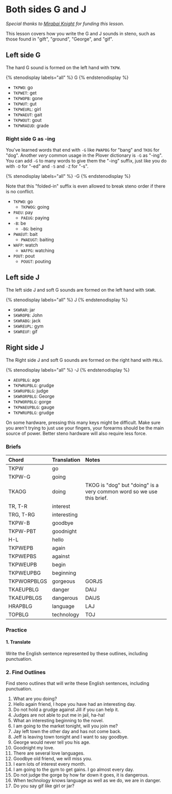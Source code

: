 # Both sides G and J

_Special thanks to _[_Mirabai Knight_](http://stenoknight.com)_ for funding this lesson._

This lesson covers how you write the G and J sounds in steno, such as those found in "gift", "ground", "George", and "gif".

## Left side G

The hard G sound is formed on the left hand with `TKPW`.

{% stenodisplay labels="all" %}
G
{% endstenodisplay %}

* `TKPWO`: go
* `TKPWET`: get
* `TKPWOPB`: gone
* `TKPWUT`: gut
* `TKPWEURL`: girl
* `TKPWAEUT`: gait
* `TKPWOUT`: gout
* `TKPWRAEUD`: grade

### Right side G as -ing

You've learned words that end with `-G` like `PWAPBG` for "bang" and `TKOG` for "dog". Another _very_ common usage in the Plover dictionary is `-G` as "-ing". You can add `-G` to many words to give them the "-ing" suffix, just like you do with `-D` for "-ed" and `-S` and `-Z` for "-s".

{% stenodisplay labels="all" %}
-G
{% endstenodisplay %}

Note that this "folded-in" suffix is even allowed to break steno order if there is no conflict.

* `TKPWO`: go
  * `TKPWOG`: going
* `PAEU`: pay
  * `PAEUG`: paying
* `-B`: be
  * `-BG`: being
* `PWAEUT`: bait
  * `PWAEUGT`: baiting
* `WAFP`: watch
  * `WAFPG`: watching
* `POUT`: pout
  * `POUGT`: pouting

## Left side J

The left side J and soft G sounds are formed on the left hand with `SKWR`.

{% stenodisplay labels="all" %}
J
{% endstenodisplay %}

* `SKWRAR`: jar
* `SKWROPB`: John
* `SKWRABG`: jack
* `SKWREUPL`: gym
* `SKWREUF`: gif

## Right side J

The Right side J and soft G sounds are formed on the right hand with `PBLG`.

{% stenodisplay labels="all" %}
-J
{% endstenodisplay %}

* `AEUPBLG`: age
* `TKPWRUPBLG`: grudge
* `SKWRUPBLG`: judge
* `SKWRORPBLG`: George
* `TKPWORPBLG`: gorge
* `TKPWAEUPBLG`: gauge
* `TKPWRUPBLG`: grudge

On some hardware, pressing this many keys might be difficult. Make sure you aren't trying to just use your fingers, your forearms should be the main source of power. Better steno hardware will also require less force.

### Briefs

| Chord       | Translation | Notes                                                                 |
|:------------|:------------|:----------------------------------------------------------------------|
| TKPW        | go          |                                                                       |
| TKPW-G      | going       |                                                                       |
| TKAOG       | doing       | TKOG is "dog" but "doing" is a very common word so we use this brief. |
| TR, T-R     | interest    |                                                                       |
| TRG, T-RG   | interesting |                                                                       |
| TKPW-B      | goodbye     |                                                                       |
| TKPW-PBT    | goodnight   |                                                                       |
| H-L         | hello       |                                                                       |
| TKPWEPB     | again       |                                                                       |
| TKPWEPBS    | against     |                                                                       |
| TKPWEUPB    | begin       |                                                                       |
| TKPWEUPBG   | beginning   |                                                                       |
| TKPWORPBLGS | gorgeous    | GORJS                                                                 |
| TKAEUPBLG   | danger      | DAIJ                                                                  |
| TKAEUPBLGS  | dangerous   | DAIJS                                                                 |
| HRAPBLG     | language    | LAJ                                                                   |
| TOPBLG      | technology  | TOJ                                                                   |

### Practice

#### 1. Translate

Write the English sentence represented by these outlines, including punctuation.

### 2. Find Outlines

Find steno outlines that will write these English sentences, including punctuation.

1. What are you doing?
2. Hello again friend, I hope you have had an interesting day.
3. Do not hold a grudge against Jill if you can help it.
4. Judges are not able to put me in jail, ha-ha!
5. What an interesting beginning to the novel.
6. I am going to the market tonight, will you join me?
7. Jay left town the other day and has not come back.
8. Jeff is leaving town tonight and I want to say goodbye.
9. George would never tell you his age.
10. Goodnight my love.
11. There are several love languages.
12. Goodbye old friend, we will miss you.
13. I earn lots of interest every month.
14. I am going to the gym to get gains. I go almost every day.
15. Do not judge the gorge by how far down it goes, it is dangerous.
16. When technology knows language as well as we do, we are in danger.
17. Do you say gif like girl or jar?
